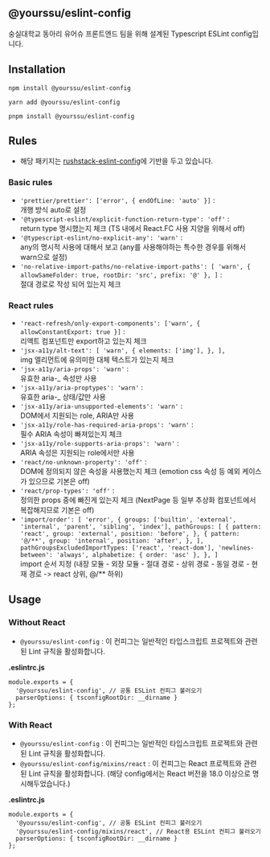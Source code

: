 ## @yourssu/eslint-config

숭실대학교 동아리 유어슈 프론트엔드 팀을 위해 설계된 Typescript ESLint config입니다.

## Installation

```
npm install @yourssu/eslint-config

yarn add @yourssu/eslint-config

pnpm install @yourssu/eslint-config
```

## Rules

- 해당 패키지는 [rushstack-eslint-config](https://github.com/microsoft/rushstack/tree/main/eslint/eslint-config)에 기반을 두고 있습니다.

### Basic rules

- `'prettier/prettier': ['error', { endOfLine: 'auto' }]` : <br/>개행 방식 auto로 설정
- `'@typescript-eslint/explicit-function-return-type': 'off'` : <br/>return type 명시했는지 체크 (TS 내에서 React.FC 사용 지양을 위해서 off)
- `'@typescript-eslint/no-explicit-any': 'warn'` : <br/>any의 명시적 사용에 대해서 보고 (any를 사용해야하는 특수한 경우를 위해서 warn으로 설정)
- `'no-relative-import-paths/no-relative-import-paths': [
'warn',
{ allowSameFolder: true, rootDir: 'src', prefix: '@' },
]` : <br/>절대 경로로 작성 되어 있는지 체크

### React rules

- `'react-refresh/only-export-components': ['warn', { allowConstantExport: true }]` : <br/>리액트 컴포넌트만 export하고 있는지 체크
- `'jsx-a11y/alt-text': [
'warn',
{
elements: ['img'],
},
],`<br/> img 엘리먼트에 유의미한 대체 텍스트가 있는지 체크
- `'jsx-a11y/aria-props': 'warn'` : <br/>유효한 aria-\_ 속성만 사용
- `'jsx-a11y/aria-proptypes': 'warn'` : <br/>유효한 aria-\_ 상태/값만 사용
- `'jsx-a11y/aria-unsupported-elements': 'warn'` : <br/>DOM에서 지원되는 role, ARIA만 사용
- `'jsx-a11y/role-has-required-aria-props': 'warn'` : <br/>필수 ARIA 속성이 빠져있는지 체크
- `'jsx-a11y/role-supports-aria-props': 'warn'` : <br/>ARIA 속성은 지원되는 role에서만 사용
- `'react/no-unknown-property': 'off'` : <br/>DOM에 정의되지 않은 속성을 사용했는지 체크 (emotion css 속성 등 예외 케이스가 있으므로 기본은 off)
- `'react/prop-types': 'off'` : <br/>정의한 props 중에 빠진게 있는지 체크 (NextPage 등 일부 추상화 컴포넌트에서 복잡해지므로 기본은 off)
- `'import/order': [
  'error',
  {
    groups: ['builtin', 'external', 'internal', 'parent', 'sibling', 'index'],
    pathGroups: [
      {
        pattern: 'react',
        group: 'external',
        position: 'before',
      },
      {
        pattern: '@/**',
        group: 'internal',
        position: 'after',
      },
    ],
    pathGroupsExcludedImportTypes: ['react', 'react-dom'],
    'newlines-between': 'always',
    alphabetize: { order: 'asc' },
  },
]` <br/>import 순서 지정 (내장 모듈 - 외장 모듈 - 절대 경로 - 상위 경로 - 동일 경로 - 현재 경로 -> react 상위, @/\*\* 하위)

## Usage

### Without React

- `@yourssu/eslint-config` : 이 컨피그는 일반적인 타입스크립트 프로젝트와 관련된 Lint 규칙을 활성화합니다.

**.eslintrc.js**

```
module.exports = {
  '@yourssu/eslint-config', // 공통 ESLint 컨피그 불러오기
  parserOptions: { tsconfigRootDir: __dirname }
};
```

### With React

- `@yourssu/eslint-config` : 이 컨피그는 일반적인 타입스크립트 프로젝트와 관련된 Lint 규칙을 활성화합니다.
- `@yourssu/eslint-config/mixins/react` : 이 컨피그는 React 프로젝트와 관련된 Lint 규칙을 활성화합니다. (해당 config에서는 React 버전을 18.0 이상으로 명시해두었습니다.)

**.eslintrc.js**

```
module.exports = {
  '@yourssu/eslint-config', // 공통 ESLint 컨피그 불러오기
  '@yourssu/eslint-config/mixins/react', // React용 ESLint 컨피그 불러오기
  parserOptions: { tsconfigRootDir: __dirname }
};
```
